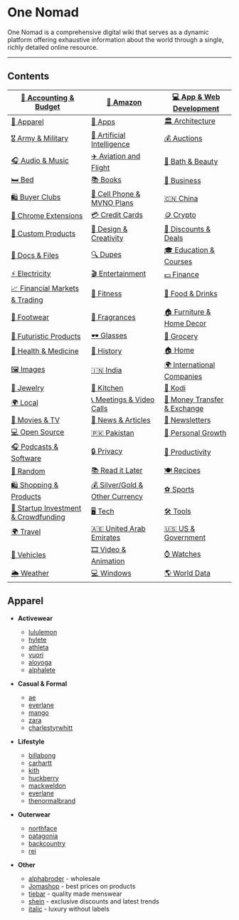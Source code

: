 # One Nomad
One Nomad is a comprehensive digital wiki that serves as a dynamic platform offering exhaustive information about the world through a single, richly detailed online resource.
***
## Contents

[💼 Accounting & Budget](#accountingbudget) | [🛒 Amazon](#amazon)                | [💻 App & Web Development](#appwebdevelopment)
-----------------------------------|------------------------------------|------------------------------------
[👗 Apparel](#apparel)              | [📱 Apps](#apps)                   | [🏛️ Architecture](#architecture)
[🎖️ Army & Military](#armyandmilitary) | [🤖 Artificial Intelligence](#artificialintelligence) | [💰 Auctions](#auctions)
[🎧 Audio & Music](#audioandmusic)  | [✈️ Aviation and Flight](#aviationandflight) | [🛁 Bath & Beauty](#bathandbeauty)
[🛏️ Bed](#bed)                     | [📚 Books](#books)                 | [💼 Business](#business)
[🛍️ Buyer Clubs](#buyerclubs)      | [📱 Cell Phone & MVNO Plans](#cellphoneandmvnoplans) | [🇨🇳 China](#china)
[🔧 Chrome Extensions](#chromeextensions) | [💳 Credit Cards](#creditcards)     | [🪙 Crypto](#crypto)
[🎨 Custom Products](#customproducts) | [🎨 Design & Creativity](#designandcreativity) | [💸 Discounts & Deals](#discountsanddeals)
[📄 Docs & Files](#docsandfiles)   | [🔍 Dupes](#dupes)                 | [🎓 Education & Courses](#educationandcourses)
[⚡ Electricity](#electricity)      | [🎬 Entertainment](#entertainment) | [💵 Finance](#finance)
[📈 Financial Markets & Trading](#financialmarketsandtrading) | [💪 Fitness](#fitness)              | [🍔 Food & Drinks](#foodanddrinks)
[👠 Footwear](#footwear)            | [💐 Fragrances](#fragrances)       | [🏠 Furniture & Home Decor](#furnitureandhomedecor)
[🚀 Futuristic Products](#futuristicproducts) | [🕶️ Glasses](#glasses)           | [🥗 Grocery](#grocery)
[💊 Health & Medicine](#healthandmedicine) | [📜 History](#history)           | [🏠 Home](#home)
[🖼️ Images](#images)               | [🇮🇳 India](#india)                | [🌍 International Companies](#internationalcompanies)
[💍 Jewelry](#jewelry)              | [🍴 Kitchen](#kitchen)             | [🎥 Kodi](#kodi)
[🌍 Local](#local)                  | [📞 Meetings & Video Calls](#meetingsandvideocalls) | [💸 Money Transfer & Exchange](#moneytransferandexchange)
[🎥 Movies & TV](#moviesandtv)      | [📰 News & Articles](#newsandarticles) | [📧 Newsletters](#newsletters)
[💻 Open Source](#opensource)       | [🇵🇰 Pakistan](#pakistan)           | [🌱 Personal Growth](#personalgrowth)
[🎧 Podcasts & Software](#podcastsandsoftware) | [🔒 Privacy](#privacy)             | [📅 Productivity](#productivity)
[🎲 Random](#random)               | [📚 Read it Later](#readitlater)   | [🍽️ Recipes](#recipes)
[🛍️ Shopping & Products](#shoppingandproducts) | [💰 Silver/Gold & Other Currency](#silvergoldandothercurrency) | [⚽ Sports](#sports)
[🚀 Startup Investment & Crowdfunding](#startupinvestmentandcrowdfunding) | [🖥️ Tech](#tech)               | [🛠️ Tools](#tools)
[🌍 Travel](#travel)               | [🇦🇪 United Arab Emirates](#unitedarabemirates) | [🇺🇸 US & Government](#usandgovernment)
[🚗 Vehicles](#vehicles)           | [🎞️ Video & Animation](#videoandanimation) | [⌚ Watches](#watches)
[🌦️ Weather](#weather)            | [💻 Windows](#windows)             | [🌎 World Data](#worlddata)

## Apparel

* **Activewear**
  * [lululemon](https://shop.lululemon.com/)
  * [hylete](https://www.hylete.com/)
  * [athleta](https://athleta.gap.com/)
  * [vuori](https://vuoriclothing.com/)
  * [aloyoga](https://www.aloyoga.com/)
  * [alphalete](https://alphaleteathletics.com/)

* **Casual & Formal**
  * [ae](https://www.ae.com/us/en)
  * [everlane](https://www.everlane.com/)
  * [mango](https://shop.mango.com/us)
  * [zara](https://www.zara.com/us/)
  * [charlestyrwhitt](https://www.charlestyrwhitt.com/)
    
* **Lifestyle**
  * [billabong](https://www.billabong.com/mens/)
  * [carhartt](https://www.carhartt.com/)
  * [kith](https://kith.com/)
  * [huckberry](https://huckberry.com/?utm_source=search&utm_medium=googlep&utm_campaign=search-brand&utm_campaignid=348018922&gad_source=1&gclid=Cj0KCQiAo5u6BhDJARIsAAVoDWvs1FweZoOFdpU9xzQWieQ2EYcVIMHN2qoNhjR5S3MOPhPnaUcase0aAnLMEALw_wcB)
  * [mackweldon](https://mackweldon.com/)
  * [everlane](https://www.everlane.com/)
  * [thenormalbrand](https://thenormalbrand.com/)

* **Outerwear**
  * [northface](https://www.thenorthface.com/)
  * [patagonia](https://www.patagonia.com/home/)
  * [backcountry](https://www.backcountry.com/)
  * [rei](https://www.rei.com/)
    
* **Other**
  * [alphabroder](http://www.alphabroder.com/) - wholesale
  * [Jomashop](https://www.jomashop.com/) - best prices on products
  * [tiebar](http://www.thetiebar.com/) - quality made menswear
  * [shein](https://us.shein.com/) - exclusive discounts and latest trends
  * [italic](https://italic.com/) - luxury without labels

